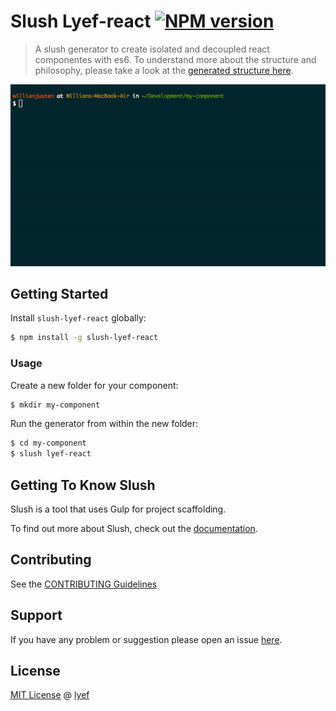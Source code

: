 # Slush Lyef-react [![NPM version](https://badge-me.herokuapp.com/api/npm/slush-lyef-react.png)](http://badges.enytc.com/for/npm/slush-lyef-react)

> A slush generator to create isolated and decoupled react componentes with es6. To understand more about the structure and philosophy, please take a look at the [generated structure here](https://github.com/lyef/lyef-react-component/).

![Terminal running Slush](slush-image.gif)

## Getting Started

Install `slush-lyef-react` globally:

```bash
$ npm install -g slush-lyef-react
```

### Usage

Create a new folder for your component:

```bash
$ mkdir my-component
```

Run the generator from within the new folder:

```bash
$ cd my-component
$ slush lyef-react
```

## Getting To Know Slush

Slush is a tool that uses Gulp for project scaffolding.

To find out more about Slush, check out the [documentation](https://github.com/slushjs/slush).

## Contributing

See the [CONTRIBUTING Guidelines](https://github.com/lyef/slush-lyef-react/blob/master/CONTRIBUTING.md)

## Support
If you have any problem or suggestion please open an issue [here](https://github.com/lyef/slush-lyef-react/issues).

## License 

[MIT License](https://github.com/lyef/slush-lyef-react/blob/master/LICENSE.md) @ [lyef](https://lyef.github.io)